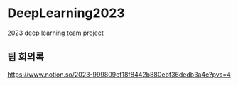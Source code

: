 # DeepLearning2023

2023 deep learning team project

## 팀 회의록

https://www.notion.so/2023-999809cf18f8442b880ebf36dedb3a4e?pvs=4
